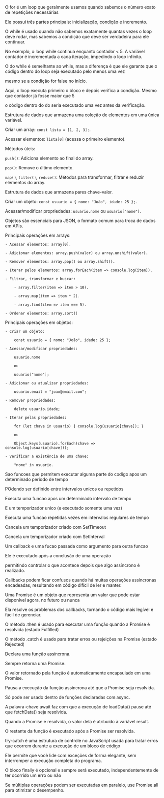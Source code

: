 <!--
! -ESTRUTURAS DE LOOP: 
-->


<!--
? FOR:
-->

 O for é um loop que geralmente usamos quando sabemos o número exato de repetições necessárias

 Ele possui três partes principais: inicialização, condição e incremento.

<!--
*EXEMPLO:

* for (let i = 0; i < 5; i++) {

*     console.log("Repetição número " + i);

* }

-->


<!--
? WHILE:
-->

O while é usado quando não sabemos exatamente quantas vezes o loop deve rodar, mas sabemos a condição que deve ser verdadeira para ele continuar.

<!--
*EXEMPLO:

* let contador = 0;

* while (contador < 5) {

*   console.log("Contador é " + contador);

*   contador++;

* }

-->
No exemplo, o loop while continua enquanto contador < 5. A variável contador é incrementada a cada iteração, impedindo o loop infinito.


<!--
? DO WHILE:
-->

O do while é semelhante ao while, mas a diferença é que ele garante que o código dentro do loop seja executado pelo menos uma vez

mesmo se a condição for false no início.

<!--
*EXEMPLO:

* let contador = 0;

* do {

*  console.log("Contador é " + contador);

*  contador++;

* } while (contador < 5);
-->

Aqui, o loop executa primeiro o bloco e depois verifica a condição. Mesmo que contador já fosse maior que 5

o código dentro do do seria executado uma vez antes da verificação.



<!--
! -ARRAYS E OBJETOS: 
-->


<!--
? ARRAYS:
-->

Estrutura de dados que armazena uma coleção de elementos em uma única variável.

Criar um array: `const lista = [1, 2, 3];`.

Acessar elementos: `lista[0]` (acessa o primeiro elemento).

Métodos úteis:

  `push()`: Adiciona elemento ao final do array.

  `pop()`: Remove o último elemento.

  `map()`, `filter()`, `reduce()`: Métodos para transformar, filtrar e reduzir elementos do array.


<!--
? OBJETOS:
-->

Estrutura de dados que armazena pares chave-valor.

Criar um objeto: `const usuario = { nome: "João", idade: 25 };`.

Acessar/modificar propriedades: `usuario.nome` ou `usuario["nome"]`.

Objetos são essenciais para JSON, o formato comum para troca de dados em APIs.


<!--
? -OPERACOES EM ARRAYS E OBJETOS: 
-->


<!--
* ARRAYS:
-->

Principais operações em arrays:

    - Acessar elementos: array[0].

    - Adicionar elementos: array.push(valor) ou array.unshift(valor).

    - Remover elementos: array.pop() ou array.shift().

    - Iterar pelos elementos: array.forEach(item => console.log(item)).

    - Filtrar, transformar e buscar:

        - array.filter(item => item > 10).

        - array.map(item => item * 2).

        - array.find(item => item === 5).

    - Ordenar elementos: array.sort()


<!--
* OBJETOS:
-->

Principais operações em objetos:

    - Criar um objeto: 

        const usuario = { nome: "João", idade: 25 };

    - Acessar/modificar propriedades:

        usuario.nome 

        ou 

        usuario["nome"];

    - Adicionar ou atualizar propriedades:

        usuario.email = "joao@email.com";

    - Remover propriedades:

        delete usuario.idade;

    - Iterar pelas propriedades:

        for (let chave in usuario) { console.log(usuario[chave]); }

        ou 

        Object.keys(usuario).forEach(chave => console.log(usuario[chave]));

    - Verificar a existência de uma chave:

        "nome" in usuario.



<!--
! -TEMPORIZADORES: 
-->

Sao funcoes que permitem executar alguma parte do codigo apos um determinado periodo de tempo 

POdendo ser definido entre intervalos unicos ou repetidos


<!--
? SetTimeout:
-->

Executa uma funcao apos um determinado intervalo de tempo 

E um temporizador unico (e executado somente uma vez) 


<!--
* setTimeout(() => {

*    console.log("Executado após 2 segundos!");

* }, 2000);

-->


<!--
? SetInterval:
-->

Executa uma funcao repetidas vezes em intervalos regulares de tempo 


<!--
* setInterval(() => {

*    console.log("Executado a cada 2 segundos!");

* }, 2000);

-->

<!--
? clearTimeout:
-->

Cancela um temporizador criado com SetTimeout


<!--
* const TimeoutID = setTimeout(() => {

*    console.log("Executado após 2 segundos!");

* }, 2000);

* clearTimeout(TimeoutID)
-->



<!--
? clearInterval:
-->

Cancela um temporizador criado com SetInterval


<!--
* const IntervalID = setInterval(() => {

*    console.log("Executado a cada 2 segundos!");

* }, 2000);

* clearInterval(IntervalID)
-->



<!--
! -CALLBACKS E PROMISE: 
--> 


<!--
? CALLBACK:
-->

Um callback e uma fucao passada como argumento para outra funcao

Ele é executado após a conclusão de uma operação

permitindo controlar o que acontece depois que algo assíncrono é realizado.


<!--
* function fetchData(callback) {

*     setTimeout(() => {

*         const data = "Dados carregados";

*         callback(data);

*     }, 2000);

* }



* fetchData((result) => {

*     console.log(result); // "Dados carregados" (após 2 segundos)

* });
-->

Callbacks podem ficar confusos quando há muitas operações assíncronas encadeadas, resultando em código difícil de ler e manter.


<!--
? PROMISE: 
-->

Uma Promise é um objeto que representa um valor que pode estar disponível agora, no futuro ou nunca

Ela resolve os problemas dos callbacks, tornando o código mais legível e fácil de gerenciar.


<!--
* function fetchData() {

*     return new Promise((resolve, reject) => {

*         setTimeout(() => {

*             const success = true; // Simula sucesso ou falha

*             if (success) {

*                 resolve("Dados carregados");

*             } else {

*                 reject("Erro ao carregar os dados");

*             }

*         }, 2000);

*     });

* }

*

* fetchData()

*     .then((result) => {

*         console.log(result); // "Dados carregados"

*     })

*     .catch((error) => {

*         console.error(error); // "Erro ao carregar os dados"

*     });

-->

<!--
* .then:
-->

O método .then é usado para executar uma função quando a Promise é resolvida (estado Fulfilled)


<!--
* .catch
-->

O método .catch é usado para tratar erros ou rejeições na Promise (estado Rejected)



<!--
! -ASYNC/AWAIT: 
-->


<!--
? ASYNC:
-->

Declara uma função assíncrona.

Sempre retorna uma Promise.

O valor retornado pela função é automaticamente encapsulado em uma Promise.


<!--
? AWAIT:
-->

Pausa a execução da função assíncrona até que a Promise seja resolvida.

Só pode ser usado dentro de funções declaradas com async.

 
 
 <!--
 * EXEMPLO:

* const fetchData = () => {

*    return new Promise((resolve, reject) => {

*        setTimeout(() => {

*            resolve("Dados carregados com sucesso!");

*        }, 2000);

*    });

* };

*

* async function loadData() {

*     const result = await fetchData(); // Aguarda a resolução da Promise

*     console.log(result); // "Dados carregados com sucesso!"

* }

*

* loadData();

-->


A palavra-chave await faz com que a execução de loadData() pause até que fetchData() seja resolvida.

Quando a Promise é resolvida, o valor dela é atribuído à variável result.

O restante da função é executado após a Promise ser resolvida.



<!--
* TRY-CATCH:
-->

try-catch é uma estrutura de controle no JavaScript usada para tratar erros que ocorrem durante a execução de um bloco de código

Ele permite que você lide com exceções de forma elegante, sem interromper a execução completa do programa.


<!--
 *EXEMPLO:

* function dividir(a, b) {

*     try {

*         if (b === 0) {

*             throw new Error("Não é possível dividir por zero.");

*         }

*         console.log("Resultado:", a / b);

*     } catch (error) {

*         console.error("Erro capturado:", error.message);

*     }

* }

*
* dividir(10, 2); // Resultado: 5

* dividir(10, 0); // Erro capturado: Não é possível dividir por zero.

-->


<!--
* FINALLY:
-->

O bloco finally é opcional e sempre será executado, independentemente de ter ocorrido um erro ou não


<!--
* try {

*      Código que pode gerar um erro

* } catch (error) {

*      Código para tratar o erro

* } finally {

*      Código que será executado sempre

* }


-->

<!--
* PROMISE.ALL:
-->

Se múltiplas operações podem ser executadas em paralelo, use Promise.all para otimizar o desempenho.


<!--
 *EXEMPLO:

* const task1 = () => new Promise((resolve) => setTimeout(() => resolve("Tarefa 1 concluída"), 2000));

* const task2 = () => new Promise((resolve) => setTimeout(() => resolve("Tarefa 2 concluída"), 1000));

*

* async function executeTasks() {

*    const [result1, result2] = await Promise.all([task1(), task2()]); // Executa ambas em paralelo

*    console.log(result1); // "Tarefa 1 concluída"

*    console.log(result2); // "Tarefa 2 concluída"

* }

*

* executeTasks();

-->